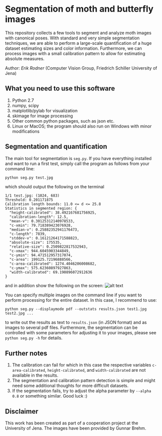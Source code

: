 # Segmentation of moth and butterfly images

This repository collects a few tools to segment and analyze moth images
with canonical poses. With standard and very simple segmentation
techniques, we are able to perform a large-scale quantification of a
huge dataset estimating sizes and color information. Furthermore, we can
process images with a small calibration pattern to allow for estimating absolute
measures.

Author: _Erik Rodner_ (Computer Vision Group, Friedrich Schiller
University of Jena)

## What you need to use this software

1. Python 2.7
2. numpy, scipy
3. matplotlib/pylab for visualization
4. skimage for image processing
5. Other common python packages, such as json etc.
6. Linux or MacOS; the program should also run on Windows with minor
   modifications

## Segmentation and quantification

The main tool for segmentation is ``seg.py``. If you have everything
installed and want to run a first test, simply call the program as
follows from your command line:
```bash
python seg.py test.jpg
```
which should output the following on the terminal
```
1/1 test.jpg: (1024, 683)
Threshold: 0.201171875
Calibration length bounds: 11.0 <= d <= 25.8
Statistics in segmented region: {
  "height-calibrated": 38.492167681756925, 
  "calibration-length": 12.5, 
  "mean-v": 0.30125312140978533, 
  "c-xmin": 79.718389423076928, 
  "median-v": 0.25882352941176473, 
  "c-length": 7839, 
  "stddev-v": 0.16121264171588823, 
  "absolute-size": 175535, 
  "relative-size": 0.2509822817532943, 
  "c-xmax": 944.6045903344849, 
  "c-ymin": 94.471512957317074, 
  "c-area": 199125.72196888566, 
  "c-area-calibrated": 1274.4046206008682, 
  "c-ymax": 575.62360897927863, 
  "width-calibrated": 69.190896072912636
}
```
and in addition show the following on the screen:
![alt text](https://github.com/erodner/mothseg/blob/master/doc/screenshot.png "Screenshot of a demo result")

You can specify multiple images on the command line if you want to perform processing for the entire dataset.
In this case, I recommend to use:
```
python seg.py --displaymode pdf --outstats results.json test1.jpg test2.jpg ...
```
to write out the results as text to ``results.json`` (in JSON format) and as images to several pdf files.
Furthermore, the segmentation can be controlled with some parameters for adjusting it to your images, please see ``python seg.py -h`` for details.

## Further notes

1. The calibration can fail for which in this case the respective variables ``c-area-calibrated``, ``height-calibrated``, and ``width-calibrated`` are
not available in the results.
2. The segmentation and calibration pattern detection is simple and might need some additional thoughts for more difficult datasets.
3. If the segmentation fails, try to adjust the alpha parameter by ``--alpha 0.8`` or something similar. Good luck :)

## Disclaimer

This work has been created as part of a cooperation project at the University of Jena. The images have been provided by Gunnar Brehm.
